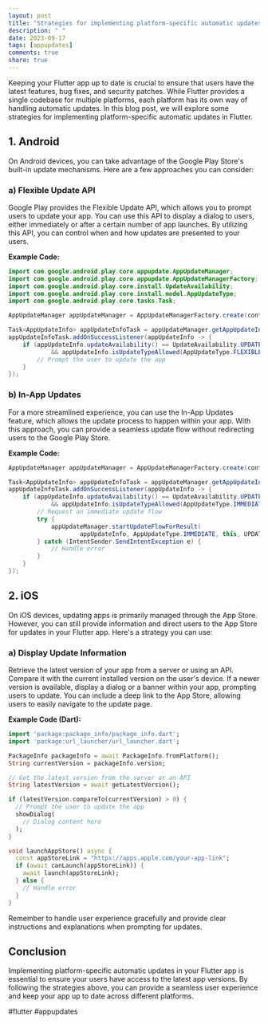 ```yaml
---
layout: post
title: "Strategies for implementing platform-specific automatic updates in Flutter."
description: " "
date: 2023-09-17
tags: [appupdates]
comments: true
share: true
---
```


Keeping your Flutter app up to date is crucial to ensure that users have the latest features, bug fixes, and security patches. While Flutter provides a single codebase for multiple platforms, each platform has its own way of handling automatic updates. In this blog post, we will explore some strategies for implementing platform-specific automatic updates in Flutter.

## 1. Android

On Android devices, you can take advantage of the Google Play Store's built-in update mechanisms. Here are a few approaches you can consider:

### a) Flexible Update API

Google Play provides the Flexible Update API, which allows you to prompt users to update your app. You can use this API to display a dialog to users, either immediately or after a certain number of app launches. By utilizing this API, you can control when and how updates are presented to your users.

**Example Code:**

```java
import com.google.android.play.core.appupdate.AppUpdateManager;
import com.google.android.play.core.appupdate.AppUpdateManagerFactory;
import com.google.android.play.core.install.UpdateAvailability;
import com.google.android.play.core.install.model.AppUpdateType;
import com.google.android.play.core.tasks.Task;

AppUpdateManager appUpdateManager = AppUpdateManagerFactory.create(context);

Task<AppUpdateInfo> appUpdateInfoTask = appUpdateManager.getAppUpdateInfo();
appUpdateInfoTask.addOnSuccessListener(appUpdateInfo -> {
    if (appUpdateInfo.updateAvailability() == UpdateAvailability.UPDATE_AVAILABLE
            && appUpdateInfo.isUpdateTypeAllowed(AppUpdateType.FLEXIBLE)) {
        // Prompt the user to update the app
    }
});
```

### b) In-App Updates

For a more streamlined experience, you can use the In-App Updates feature, which allows the update process to happen within your app. With this approach, you can provide a seamless update flow without redirecting users to the Google Play Store.

**Example Code:**

```java
AppUpdateManager appUpdateManager = AppUpdateManagerFactory.create(context);

Task<AppUpdateInfo> appUpdateInfoTask = appUpdateManager.getAppUpdateInfo();
appUpdateInfoTask.addOnSuccessListener(appUpdateInfo -> {
    if (appUpdateInfo.updateAvailability() == UpdateAvailability.UPDATE_AVAILABLE
            && appUpdateInfo.isUpdateTypeAllowed(AppUpdateType.IMMEDIATE))  {
        // Request an immediate update flow
        try {
            appUpdateManager.startUpdateFlowForResult(
                    appUpdateInfo, AppUpdateType.IMMEDIATE, this, UPDATE_REQUEST_CODE);
        } catch (IntentSender.SendIntentException e) {
            // Handle error
        }
    }
});
```

## 2. iOS

On iOS devices, updating apps is primarily managed through the App Store. However, you can still provide information and direct users to the App Store for updates in your Flutter app. Here's a strategy you can use:

### a) Display Update Information

Retrieve the latest version of your app from a server or using an API. Compare it with the current installed version on the user's device. If a newer version is available, display a dialog or a banner within your app, prompting users to update. You can include a deep link to the App Store, allowing users to easily navigate to the update page.

**Example Code (Dart):**

```dart
import 'package:package_info/package_info.dart';
import 'package:url_launcher/url_launcher.dart';

PackageInfo packageInfo = await PackageInfo.fromPlatform();
String currentVersion = packageInfo.version;

// Get the latest version from the server or an API
String latestVersion = await getLatestVersion();

if (latestVersion.compareTo(currentVersion) > 0) {
  // Prompt the user to update the app
  showDialog(
    // Dialog content here
  );
}

void launchAppStore() async {
  const appStoreLink = "https://apps.apple.com/your-app-link";
  if (await canLaunch(appStoreLink)) {
    await launch(appStoreLink);
  } else {
    // Handle error
  }
}
```

Remember to handle user experience gracefully and provide clear instructions and explanations when prompting for updates.

## Conclusion

Implementing platform-specific automatic updates in your Flutter app is essential to ensure your users have access to the latest app versions. By following the strategies above, you can provide a seamless user experience and keep your app up to date across different platforms. 

#flutter #appupdates